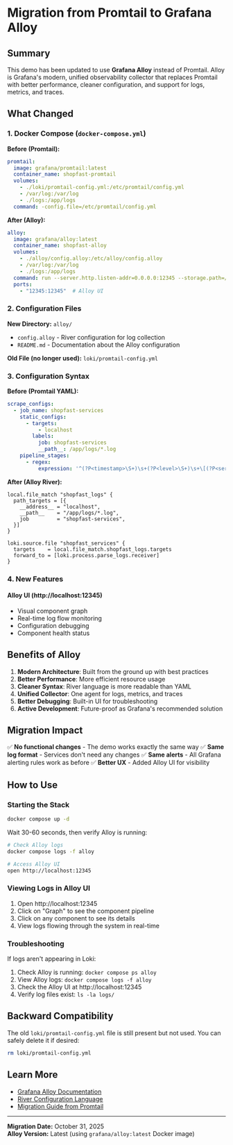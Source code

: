 # Migration from Promtail to Grafana Alloy

## Summary

This demo has been updated to use **Grafana Alloy** instead of Promtail. Alloy is Grafana's modern, unified observability collector that replaces Promtail with better performance, cleaner configuration, and support for logs, metrics, and traces.

## What Changed

### 1. Docker Compose (`docker-compose.yml`)

**Before (Promtail):**
```yaml
promtail:
  image: grafana/promtail:latest
  container_name: shopfast-promtail
  volumes:
    - ./loki/promtail-config.yml:/etc/promtail/config.yml
    - /var/log:/var/log
    - ./logs:/app/logs
  command: -config.file=/etc/promtail/config.yml
```

**After (Alloy):**
```yaml
alloy:
  image: grafana/alloy:latest
  container_name: shopfast-alloy
  volumes:
    - ./alloy/config.alloy:/etc/alloy/config.alloy
    - /var/log:/var/log
    - ./logs:/app/logs
  command: run --server.http.listen-addr=0.0.0.0:12345 --storage.path=/var/lib/alloy/data /etc/alloy/config.alloy
  ports:
    - "12345:12345"  # Alloy UI
```

### 2. Configuration Files

**New Directory:** `alloy/`
- `config.alloy` - River configuration for log collection
- `README.md` - Documentation about the Alloy configuration

**Old File (no longer used):** `loki/promtail-config.yml`

### 3. Configuration Syntax

**Before (Promtail YAML):**
```yaml
scrape_configs:
  - job_name: shopfast-services
    static_configs:
      - targets:
          - localhost
        labels:
          job: shopfast-services
          __path__: /app/logs/*.log
    pipeline_stages:
      - regex:
          expression: '^(?P<timestamp>\S+)\s+(?P<level>\S+)\s+\[(?P<service>\S+)\]\s+(?P<message>.+)$'
```

**After (Alloy River):**
```river
local.file_match "shopfast_logs" {
  path_targets = [{
    __address__ = "localhost",
    __path__    = "/app/logs/*.log",
    job         = "shopfast-services",
  }]
}

loki.source.file "shopfast_services" {
  targets    = local.file_match.shopfast_logs.targets
  forward_to = [loki.process.parse_logs.receiver]
}
```

### 4. New Features

#### Alloy UI (http://localhost:12345)
- Visual component graph
- Real-time log flow monitoring
- Configuration debugging
- Component health status

## Benefits of Alloy

1. **Modern Architecture**: Built from the ground up with best practices
2. **Better Performance**: More efficient resource usage
3. **Cleaner Syntax**: River language is more readable than YAML
4. **Unified Collector**: One agent for logs, metrics, and traces
5. **Better Debugging**: Built-in UI for troubleshooting
6. **Active Development**: Future-proof as Grafana's recommended solution

## Migration Impact

✅ **No functional changes** - The demo works exactly the same way
✅ **Same log format** - Services don't need any changes
✅ **Same alerts** - All Grafana alerting rules work as before
✅ **Better UX** - Added Alloy UI for visibility

## How to Use

### Starting the Stack

```bash
docker compose up -d
```

Wait 30-60 seconds, then verify Alloy is running:

```bash
# Check Alloy logs
docker compose logs -f alloy

# Access Alloy UI
open http://localhost:12345
```

### Viewing Logs in Alloy UI

1. Open http://localhost:12345
2. Click on "Graph" to see the component pipeline
3. Click on any component to see its details
4. View logs flowing through the system in real-time

### Troubleshooting

If logs aren't appearing in Loki:

1. Check Alloy is running: `docker compose ps alloy`
2. View Alloy logs: `docker compose logs -f alloy`
3. Check the Alloy UI at http://localhost:12345
4. Verify log files exist: `ls -la logs/`

## Backward Compatibility

The old `loki/promtail-config.yml` file is still present but not used. You can safely delete it if desired:

```bash
rm loki/promtail-config.yml
```

## Learn More

- [Grafana Alloy Documentation](https://grafana.com/docs/alloy/latest/)
- [River Configuration Language](https://grafana.com/docs/alloy/latest/concepts/configuration-syntax/)
- [Migration Guide from Promtail](https://grafana.com/docs/alloy/latest/tasks/migrate/from-promtail/)

---

**Migration Date:** October 31, 2025  
**Alloy Version:** Latest (using `grafana/alloy:latest` Docker image)

